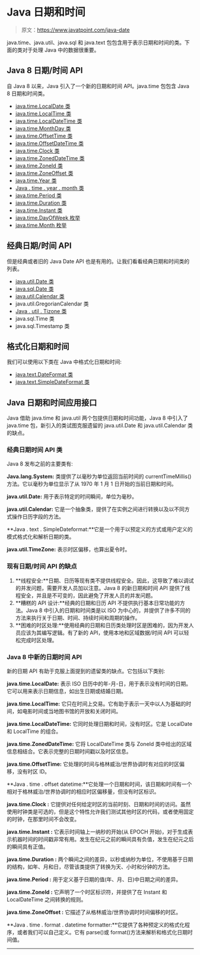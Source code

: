 # Java 日期和时间

> 原文：<https://www.javatpoint.com/java-date>

java.time、java.util、java.sql 和 java.text 包包含用于表示日期和时间的类。下面的类对于处理 Java 中的数据很重要。

## Java 8 日期/时间 API

自 Java 8 以来，Java 引入了一个新的日期和时间 API。java.time 包包含 Java 8 日期和时间类。

*   [java.time.LocalDate 类](java-localdate)
*   [java.time.LocalTime 类](java-localtime)
*   [java.time.LocalDateTime 类](java-localdatetime)
*   [java.time.MonthDay 类](java-monthday)
*   [java.time.OffsetTime 类](java-offsettime)
*   [java.time.OffsetDateTime 类](java-offsetdatetime)
*   [java.time.Clock 类](java-clock)
*   [java.time.ZonedDateTime 类](java-zoneddatetime)
*   [java.time.ZoneId 类](java-zoneid)
*   [java.time.ZoneOffset 类](java-zoneoffset)
*   [java.time.Year 类](java-year)
*   [Java . time . year . month 类](java-yearmonth)
*   [java.time.Period 类](java-period)
*   [java.time.Duration 类](java-duration)
*   [java.time.Instant 类](java-instant)
*   [java.time.DayOfWeek 枚举](java-dayofweek-enum)
*   [java.time.Month 枚举](java-month-enum)

## 经典日期/时间 API

但是经典或者旧的 Java Date API 也是有用的。让我们看看经典日期和时间类的列表。

*   [java.util.Date 类](java-util-date)
*   [java.sql.Date 类](java-sql-date)
*   [java.util.Calendar 类](java-util-calendar)
*   java.util.GregorianCalendar 类
*   [Java . util . Tizone 类](java-util-timezone)
*   java.sql.Time 类
*   java.sql.Timestamp 类

## 格式化日期和时间

我们可以使用以下类在 Java 中格式化日期和时间:

*   [java.text.DateFormat 类](java-date-format)
*   [java.text.SimpleDateFormat 类](java-simpledateformat)

## Java 日期和时间应用接口

Java 借助 java.time 和 java.util 两个包提供日期和时间功能，Java 8 中引入了 java.time 包，新引入的类试图克服遗留的 java.util.Date 和 java.util.Calendar 类的缺点。

### 经典日期时间 API 类

Java 8 发布之前的主要类有:

**Java.lang.System:** 类提供了以毫秒为单位返回当前时间的 currentTimeMillis()方法。它以毫秒为单位显示了从 1970 年 1 月 1 日开始的当前日期和时间。

**java.util.Date:** 用于表示特定的时间瞬间，单位为毫秒。

**java.util.Calendar:** 它是一个抽象类，提供了在实例之间进行转换以及以不同方式操作日历字段的方法。

**Java . text . SimpleDateformat:**它是一个用于以预定义的方式或用户定义的模式格式化和解析日期的类。

**java.util.TimeZone:** 表示时区偏移，也算出夏令时。

### 现有日期/时间 API 的缺点

1.  **线程安全:**日期、日历等现有类不提供线程安全。因此，这导致了难以调试的并发问题，需要开发人员加以注意。Java 8 的新日期和时间 API 提供了线程安全，并且是不可变的，因此避免了开发人员的并发问题。
2.  **糟糕的 API 设计:**经典的日期和日历 API 不提供执行基本日常功能的方法。Java 8 中引入的日期和时间类是以 ISO 为中心的，并提供了许多不同的方法来执行关于日期、时间、持续时间和周期的操作。
3.  **困难的时区处理:**使用经典的日期和日历类处理时区是困难的，因为开发人员应该为其编写逻辑。有了新的 API，使用本地和区域数据/时间 API 可以轻松完成时区处理。

### Java 8 中新的日期时间 API

新的日期 API 有助于克服上面提到的遗留类的缺点。它包括以下类别:

**java.time.LocalDate:** 表示 ISO 日历中的年-月-日，用于表示没有时间的日期。它可以用来表示日期信息，如出生日期或结婚日期。

**java.time.LocalTime:** 它只在时间上交易。它有助于表示一天中以人为基础的时间，如电影时间或当地图书馆的开放和关闭时间。

**java.time.LocalDateTime:** 它同时处理日期和时间，没有时区。它是 LocalDate 和 LocalTime 的组合。

**java.time.ZonedDateTime:** 它将 LocalDateTime 类与 ZoneId 类中给出的区域信息相结合。它表示完整的日期时间戳以及时区信息。

**java.time.OffsetTime:** 它处理的时间与格林威治/世界协调时有对应的时区偏移，没有时区 ID。

**Java . time . offset datetime:**它处理一个日期和时间，该日期和时间有一个相对于格林威治/世界协调时的相应时区偏移量，但没有时区标识。

**java.time.Clock :** 它提供对任何给定时区的当前时刻、日期和时间的访问。虽然使用时钟类是可选的，但是这个特性允许我们测试其他时区的代码，或者使用固定的时钟，在那里时间不会改变。

**java.time.Instant :** 它表示时间轴上一纳秒的开始(从 EPOCH 开始)，对于生成表示机器时间的时间戳非常有用。发生在纪元之前的瞬间具有负值，发生在纪元之后的瞬间具有正值。

**java.time.Duration :** 两个瞬间之间的差异，以秒或纳秒为单位，不使用基于日期的结构，如年、月和日，尽管该类提供了转换为天、小时和分钟的方法。

**java.time.Period :** 用于定义基于日期的值(年、月、日)中日期之间的差异。

**java.time.ZoneId :** 它声明了一个时区标识符，并提供了在 Instant 和 LocalDateTime 之间转换的规则。

**java.time.ZoneOffset :** 它描述了从格林威治/世界协调时时间偏移的时区。

**Java . time . format . datetime formatter:**它提供了各种预定义的格式化程序，或者我们可以自己定义。它有 parse()或 format()方法来解析和格式化日期时间值。

* * *